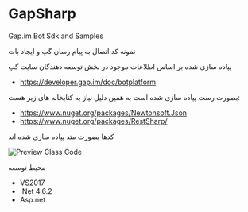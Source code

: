 # GapSharp
Gap.im Bot Sdk and Samples

نمونه کد اتصال به پیام رسان گپ و ایجاد بات

پیاده سازی شده بر اساس اطلاعات موجود در بخش توسعه دهندگان سایت گپ
- https://developer.gap.im/doc/botplatform

بصورت رست پیاده سازی شده است
به همین دلیل نیاز به کتابخانه های زیر هست:

- https://www.nuget.org/packages/Newtonsoft.Json
- https://www.nuget.org/packages/RestSharp/

کدها بصورت متد پیاده سازی شده اند


![Preview Class Code](https://mahdiit.github.io/gapsharp/preview.jpg)

محیط توسعه
- VS2017
- .Net 4.6.2
- Asp.net
